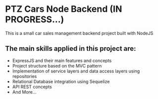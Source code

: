 <h1>PTZ Cars Node Backend (IN PROGRESS...)</h1>

<p>This is a small car sales management backend project built with NodeJS</p>

<h2>The main skills applied in this project are: </h2>

<ul>
    <li>ExpressJS and their main features and concepts</li>
    <li>Project structure based on the MVC pattern</li>
    <li>Implementation of service layers and data access layers using repositories</li>
    <li>Relational Database integration using Sequelize</li>
    <li>API REST concepts</li>
    <li>And More...</li>
</ul>